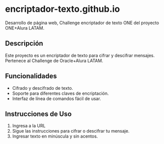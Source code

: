 # encriptador-texto.github.io
Desarrollo de página web, Challenge encriptador de texto ONE del proyecto ONE+Alura LATAM.

## Descripción
Este proyecto es un encriptador de texto para cifrar y descifrar mensajes. Pertenece al Challenge de Oracle+Alura LATAM.

## Funcionalidades
- Cifrado y descifrado de texto.
- Soporte para diferentes claves de encriptación.
- Interfaz de línea de comandos fácil de usar.

## Instrucciones de Uso
1. Ingresa a la URL
2. Sigue las instrucciones para cifrar o descifrar tu mensaje.
3. Ingresar texto en minúscula y sin acentos.

